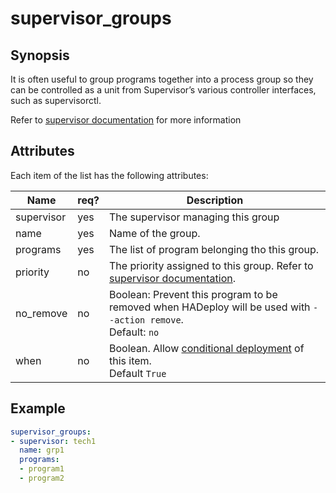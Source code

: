 # supervisor_groups

## Synopsis

It is often useful to group programs together into a process group so they can be controlled as a unit from Supervisor’s various controller interfaces, such as supervisorctl.

Refer to [supervisor documentation](http://supervisord.org/configuration.html#group-x-section-settings) for more information

## Attributes

Each item of the list has the following attributes:

Name | req? | 	Description
--- | ---  | ---
supervisor|yes|The supervisor managing this group
name|yes|Name of the group.
programs|yes|The list of program belonging tho this group.
priority|no|The priority assigned to this group. Refer to [supervisor documentation](http://supervisord.org/configuration.html#group-x-section-settings).
no_remove|no|Boolean: Prevent this program to be removed when HADeploy will be used with `--action remove`.<br>Default: `no`
when|no|Boolean. Allow [conditional deployment](../../more/conditional_deployment) of this item.<br>Default `True` 

## Example

```yaml
supervisor_groups:
- supervisor: tech1
  name: grp1
  programs:
  - program1
  - program2
```


